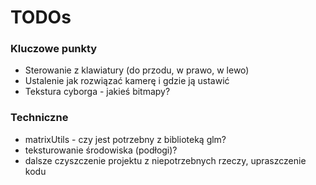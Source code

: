 ﻿# TODOs
### Kluczowe punkty
* Sterowanie z klawiatury (do przodu, w prawo, w lewo)
* Ustalenie jak rozwiązać kamerę i gdzie ją ustawić 
* Tekstura cyborga - jakieś bitmapy?
### Techniczne
* matrixUtils - czy jest potrzebny z biblioteką glm?
* teksturowanie środowiska (podłogi)? 
* dalsze czyszczenie projektu z niepotrzebnych rzeczy, upraszczenie kodu